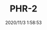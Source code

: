 ﻿---
layout: post 
title: PHR-2
tags: 
categories: housing-terminal
overview: 
series: PH
part_number: PHR
thumb_img: static/202011/477-thumb-20201103095958.jpg
small_img: static/202011/477-20201103095958.jpg
date: 2020/11/3 1:58:53
---



